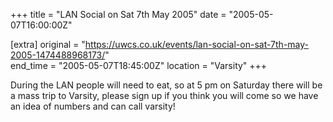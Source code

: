 +++
title = "LAN Social on Sat 7th May 2005"
date = "2005-05-07T16:00:00Z"

[extra]
original = "https://uwcs.co.uk/events/lan-social-on-sat-7th-may-2005-1474488968173/"    
end_time = "2005-05-07T18:45:00Z"
location = "Varsity"
+++

During the LAN people will need to eat, so at 5 pm on Saturday there will be a mass trip to Varsity, please sign up if you think you will come so we have an idea of numbers and can call varsity\!

